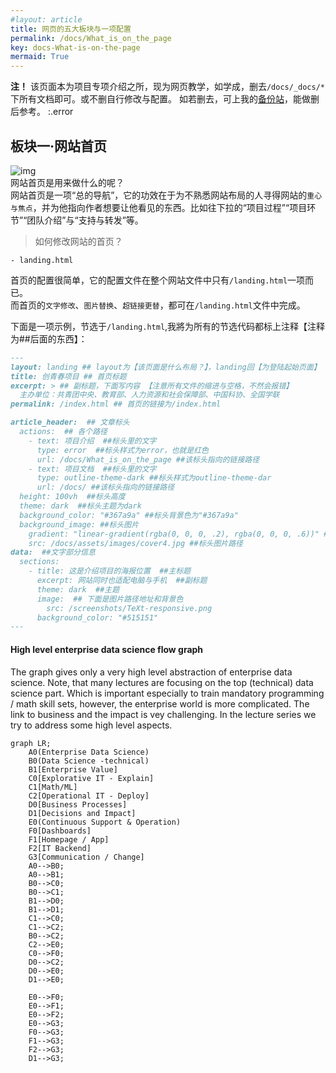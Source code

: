 ```yaml
---
#layout: article
title: 网页的五大板块与一项配置
permalink: /docs/What_is_on_the_page
key: docs-What-is-on-the-page
mermaid: True
---
```


**注！**
该页面本为项目专项介绍之所，现为网页教学，如学成，删去`/docs/_docs/*`下所有文档即可。或不删自行修改与配置。
如若删去，可上我的[备份站](https://eroskss.github.io/)，能做删后参考。
:.error
    
## 板块一·网站首页  
![img](http://pic.yupoo.com/erowz/daef16f8/6a09b5f1.jpg)  
网站首页是用来做什么的呢？  
网站首页是一项“总的导航”，它的功效在于为不熟悉网站布局的人寻得网站的`重心与焦点`，并为他指向作者想要让他看见的东西。比如往下拉的“项目过程”“项目环节”“团队介绍”与“支持与转发”等。
> 如何修改网站的首页？  
  
```
- landing.html
```
首页的配置很简单，它的配置文件在整个网站文件中只有`/landing.html`一项而已。  
而首页的`文字修改`、`图片替换`、`超链接更替`，都可在`/landing.html`文件中完成。  
  
下面是一项示例，节选于`/landing.html`,我將为所有的节选代码都标上注释【注释为##后面的东西】：    
```markdown
---
layout: landing ## layout为【该页面是什么布局？】，landing回【为登陆起始页面】
title: 创青春项目 ## 首页标题
excerpt: > ## 副标题，下面写内容 【注意所有文件的缩进与空格，不然会报错】
  主办单位：共青团中央、教育部、人力资源和社会保障部、中国科协、全国学联
permalink: /index.html ## 首页的链接为/index.html

article_header:  ## 文章标头
  actions:  ## 各个路径
    - text: 项目介绍  ##标头里的文字
      type: error  ##标头样式为error，也就是红色
      url: /docs/What_is_on_the_page ##该标头指向的链接路径
    - text: 项目文档  ##标头里的文字
      type: outline-theme-dark ##标头样式为outline-theme-dar
      url: /docs/ ##该标头指向的链接路径
  height: 100vh  ##标头高度
  theme: dark  ##标头主题为dark
  background_color: "#367a9a" ##标头背景色为"#367a9a"
  background_image: ##标头图片
    gradient: "linear-gradient(rgba(0, 0, 0, .2), rgba(0, 0, 0, .6))" ##标头线性梯度，不用管
    src: /docs/assets/images/cover4.jpg ##标头图片路径
data:  ##文字部分信息
  sections:
    - title: 这是介绍项目的海报位置  ##主标题
      excerpt: 网站同时也适配电脑与手机  ##副标题
      theme: dark  ##主题
      image:  ## 下面是图片路径地址和背景色
        src: /screenshots/TeXt-responsive.png
      background_color: "#515151"
---
```


<!--more-->
#### High level enterprise data science flow graph

The graph gives only a very high level abstraction of enterprise data science. Note, that many lectures are focusing on the top (technical) data science part. Which is important especially to train mandatory programming / math skill sets, however, the enterprise world is more complicated. The link to business and the impact is vey challenging. In the lecture series we try to address some high level aspects.

```mermaid
graph LR;
    A0(Enterprise Data Science)
    B0(Data Science -technical)
    B1[Enterprise Value]
    C0[Explorative IT - Explain]
    C1[Math/ML]
    C2[Operational IT - Deploy]
    D0[Business Processes]
    D1[Decisions and Impact]
    E0(Continuous Support & Operation)
    F0[Dashboards]
    F1[Homepage / App]
    F2[IT Backend]
    G3[Communication / Change]
    A0-->B0;
    A0-->B1;
    B0-->C0;
    B0-->C1;
    B1-->D0;
    B1-->D1;
    C1-->C0;
    C1-->C2;
    B0-->C2;
    C2-->E0;
    C0-->F0;
    D0-->C2;
    D0-->E0;
    D1-->E0;

    E0-->F0;
    E0-->F1;
    E0-->F2;
    E0-->G3;
    F0-->G3;
    F1-->G3;
    F2-->G3;
    D1-->G3;
```
